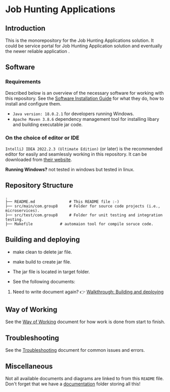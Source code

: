 # Job Hunting Applications

## Introduction

This is the monorepository for the Job Hunting Applications solution. It could be service portal for Job Hunting Application solution and eventually the newer reliable application .

## Software

### Requirements

Described below is an overview of the necessary software for working with this repository. See the [Software Installation Guide](documentation/on-boarding/software-installation-guide.md) for what they do, how to install and configure them.

- `Java version: 18.0.2.1` for developers running Windows.
- `Apache Maven 3.8.6` dependency management tool for installing libary and building executable jar code.

### On the choice of editor or IDE

`IntelliJ IDEA 2022.2.3 (Ultimate Edition)` (or later) is the recommended editor for easily and seamlessly working in this repository. It can be downloaded from [their website](https://www.jetbrains.com/idea/download/#section=linux/).

**Running Windows?** not tested in windows but tested in linux.

## Repository Structure

```
.
├── README.md               # This README file :-)
├── src/main/com.group8     # Folder for source code projects (i.e., microservices).
├── src/test/com.group8     # Folder for unit testing and integration testing.
├── Makefile            # automaion tool for compile soruce code.
```

## Building and deploying
* make clean to delete jar file. 
* make build to create jar file. 
* The jar file is located in target folder. 

* See the following documents:

1. Need to write document again? 👉 [Walkthrough: Building and deploying](./documentation/on-boarding/walkthrough-building-and-deploying.md)

## Way of Working

See the [Way of Working](./documentation/way-of-working/way-of-working.md) document for how work is done from start to finish.

## Troubleshooting

See the [Troubleshooting](./documentation/troubleshooting/troubleshooting.md) document for common issues and errors.

## Miscellaneous

Not all available documents and diagrams are linked to from this `README` file. Don't forget that we have a [documentation](./documentation/) folder storing all this!
